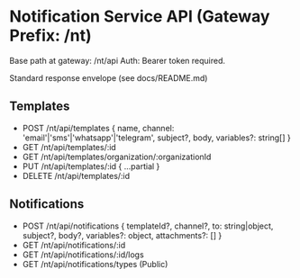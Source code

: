 # Notification Service API (Gateway Prefix: /nt)

Base path at gateway: /nt/api
Auth: Bearer token required.

Standard response envelope (see docs/README.md)

## Templates
- POST /nt/api/templates { name, channel: 'email'|'sms'|'whatsapp'|'telegram', subject?, body, variables?: string[] }
- GET /nt/api/templates/:id
- GET /nt/api/templates/organization/:organizationId
- PUT /nt/api/templates/:id { ...partial }
- DELETE /nt/api/templates/:id

## Notifications
- POST /nt/api/notifications { templateId?, channel?, to: string|object, subject?, body?, variables?: object, attachments?: [] }
- GET /nt/api/notifications/:id
- GET /nt/api/notifications/:id/logs
- GET /nt/api/notifications/types (Public)
